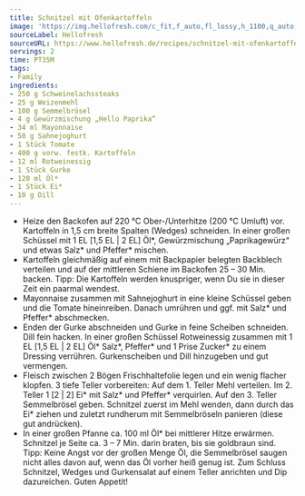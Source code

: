 ```yaml
---
title: Schnitzel mit Ofenkartoffeln
image: 'https://img.hellofresh.com/c_fit,f_auto,fl_lossy,h_1100,q_auto,w_2600/hellofresh_s3/image/schnitzel-mit-ofenkartoffeln-167ddf67.jpg'
sourceLabel: Hellofresh
sourceURL: https://www.hellofresh.de/recipes/schnitzel-mit-ofenkartoffeln-62d69f0ec939fdc11508de11
servings: 2
time: PT35M
tags:
- Family
ingredients:
- 250 g Schweinelachssteaks
- 25 g Weizenmehl
- 100 g Semmelbrösel
- 4 g Gewürzmischung „Hello Paprika“
- 34 ml Mayonnaise
- 50 g Sahnejoghurt
- 1 Stück Tomate
- 400 g vorw. festk. Kartoffeln
- 12 ml Rotweinessig
- 1 Stück Gurke
- 120 ml Öl*
- 1 Stück Ei*
- 10 g Dill
---
```


- Heize den Backofen auf 220 °C Ober-/Unterhitze (200 °C Umluft) vor.  Kartoffeln in 1,5 cm breite Spalten (Wedges) schneiden. In einer großen Schüssel mit 1 EL [1,5 EL | 2 EL] Öl\*, Gewürzmischung „Paprikagewürz“ und etwas Salz\* und Pfeffer\* mischen.
- Kartoffeln gleichmäßig auf einem mit Backpapier belegten Backblech verteilen und auf der mittleren Schiene im Backofen 25 – 30 Min. backen.  Tipp: Die Kartoffeln werden knuspriger, wenn Du sie in dieser Zeit ein paarmal wendest.
- Mayonnaise zusammen mit Sahnejoghurt in eine kleine Schüssel geben und die Tomate hineinreiben.  Danach umrühren und ggf. mit Salz\* und Pfeffer\* abschmecken.
- Enden der Gurke abschneiden und Gurke in feine Scheiben schneiden.  Dill fein hacken.  In einer großen Schüssel Rotweinessig zusammen mit 1 EL [1,5 EL | 2 EL] Öl\* Salz\*, Pfeffer\* und 1 Prise Zucker\* zu einem Dressing verrühren.  Gurkenscheiben und Dill hinzugeben und gut vermengen.
- Fleisch zwischen 2 Bögen Frischhaltefolie legen und ein wenig flacher klopfen.  3 tiefe Teller vorbereiten: Auf dem 1. Teller Mehl verteilen. Im 2. Teller 1 [2 | 2] Ei\* mit Salz\* und Pfeffer\* verquirlen. Auf den 3. Teller Semmelbrösel geben.  Schnitzel zuerst im Mehl wenden, dann durch das Ei\* ziehen und zuletzt rundherum mit Semmelbröseln panieren (diese gut andrücken).
- In einer großen Pfanne ca. 100 ml Öl\* bei mittlerer Hitze erwärmen.  Schnitzel je Seite ca. 3 – 7 Min. darin braten, bis sie goldbraun sind.  Tipp: Keine Angst vor der großen Menge Öl, die Semmelbrösel saugen nicht alles davon auf, wenn das Öl vorher heiß genug ist. Zum Schluss Schnitzel, Wedges und Gurkensalat auf einem Teller anrichten und Dip dazureichen.  Guten Appetit!
